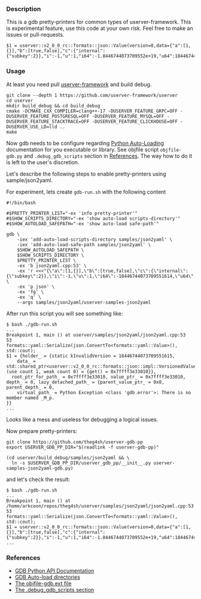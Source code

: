 ### Description

This is a gdb pretty-printers for common types of userver-framework.
This is experimental feature, use this code at your own risk.
Feel free to make an issues or pull-requests.


```(sh)
$1 = userver::v2_0_0_rc::formats::json::Value(version=0,data={"a":[1,{}],"b":[true,false],"c":{"internal":{"subkey":2}},"i":-1,"u":1,"i64":-1.8446744073709552e+19,"u64":18446744073709551614,"d":0.40000000000000002})
```

### Usage

At least you need pull [userver-framework](https://github.com/userver-framework/userver) and build
debug.

```(sh)
git clone --depth 1 https://github.com/userver-framework/userver
cd userver
mkdir build_debug && cd build_debug
cmake -DCMAKE_CXX_COMPILER=clang++-17 -DUSERVER_FEATURE_GRPC=OFF -DUSERVER_FEATURE_POSTGRESQL=OFF -DUSERVER_FEATURE_MYSQL=OFF -DUSERVER_FEATURE_STACKTRACE=OFF -DUSERVER_FEATURE_CLICKHOUSE=OFF -DUSERVER_USE_LD=lld ..
make
```

Now gdb needs to be configure regarding [Python Auto-Loading](https://sourceware.org/gdb/current/onlinedocs/gdb.html/Python-Auto_002dloading.html#Python-Auto_002dloading) documentation for you executable or library. See objfile script `objfile-gdb.py` and `.debug_gdb_scripts` section in [References](#References).
The way how to do it is left to the user's discretion.

Let's describe the following steps to enable pretty-printers using sample/json2yaml.

For experiment, lets create `gdb-run.sh` with the following content
```(sh)
#!/bin/bash

#$PRETTY_PRINTER_LIST="-ex 'info pretty-printer'"
#$SHOW_SCRIPTS_DIRECTORY="-ex 'show auto-load scripts-directory'"
#$SHOW_AUTOLOAD_SAFEPATH="-ex 'show auto-load safe-path'"

gdb \
    -iex 'add-auto-load-scripts-directory samples/json2yaml' \
    -iex 'add-auto-load-safe-path samples/json2yaml' \
    $SHOW_AUTOLOAD_SAFEPATH \
    $SHOW_SCRIPTS_DIRECTORY \
    $PRETTY_PRINTER_LIST \
    -ex 'b json2yaml.cpp:53' \
    -ex 'r <<<"{\"a\":[1,{}],\"b\":[true,false],\"c\":{\"internal\":{\"subkey\":2}},\"i\":-1,\"u\":1,\"i64\":-18446744073709551614,\"u64\":18446744073709551614,\"d\":0.4}"' \
    -ex 'p json' \
    -ex 'fg' \
    -ex 'q' \
    --args samples/json2yaml/userver-samples-json2yaml
```

After run this script you will see something like:
```
$ bash ./gdb-run.sh
...
Breakpoint 1, main () at userver/samples/json2yaml/json2yaml.cpp:53
53        formats::yaml::Serialize(json.ConvertTo<formats::yaml::Value>(), std::cout);
$1 = {holder_ = {static kInvalidVersion = 18446744073709551615,
    data_ = std::shared_ptr<userver::v2_0_0_rc::formats::json::impl::VersionedValuePtr::Data> (use count 1, weak count 0) = {get() = 0x7ffff3e33010}},
  root_ptr_for_path_ = 0x7ffff3e33010, value_ptr_ = 0x7ffff3e33010, depth_ = 0, lazy_detached_path_ = {parent_value_ptr_ = 0x0, parent_depth_ = 0,
    virtual_path_ = Python Exception <class 'gdb.error'>: There is no member named _M_p.
}}
...
```
Looks like a mess and useless for debugging a logical issues.

Now prepare pretty-printers:
```(sh)
git clone https://github.com/theg4sh/userver-gdb-pp
export USERVER_GDB_PP_DIR="$(readlink -f userver-gdb-pp)"

(cd userver/build_debug/samples/json2yaml && \
  ln -s $USERVER_GDB_PP_DIR/userver_gdb_pp/__init__.py userver-samples-json2yaml-gdb.py)
```

and let's check the result:
```(sh)
$ bash ./gdb-run.sh
...
Breakpoint 1, main () at /home/arkcoon/repos/theg4sh/userver/samples/json2yaml/json2yaml.cpp:53
53        formats::yaml::Serialize(json.ConvertTo<formats::yaml::Value>(), std::cout);
$1 = userver::v2_0_0_rc::formats::json::Value(version=0,data={"a":[1,{}],"b":[true,false],"c":{"internal":{"subkey":2}},"i":-1,"u":1,"i64":-1.8446744073709552e+19,"u64":18446744073709551614,"d":0.40000000000000002})
...
```


### References

- [GDB Python API Documentation](https://sourceware.org/gdb/current/onlinedocs/gdb.html/Python-API.html#Python-API)
- [GDB Auto-load directories](https://sourceware.org/gdb/current/onlinedocs/gdb.html/objfile_002dgdbdotext-file.html#set-auto_002dload-scripts_002ddirectory)
- [The objfile-gdb.ext file](https://sourceware.org/gdb/current/onlinedocs/gdb.html/objfile_002dgdbdotext-file.html#set-auto_002dload-scripts_002ddirectory)
- [The .debug_gdb_scripts section](https://sourceware.org/gdb/current/onlinedocs/gdb.html/dotdebug_005fgdb_005fscripts-section.html#dotdebug_005fgdb_005fscripts-section)
